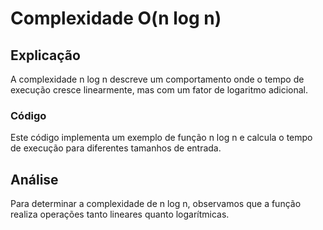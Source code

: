 
# Complexidade O(n log n)

## Explicação
A complexidade n log n descreve um comportamento onde o tempo de execução cresce linearmente, mas com um fator de logaritmo adicional.

### Código
Este código implementa um exemplo de função n log n e calcula o tempo de execução para diferentes tamanhos de entrada.

## Análise
Para determinar a complexidade de n log n, observamos que a função realiza operações tanto lineares quanto logarítmicas.
